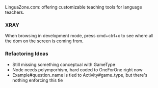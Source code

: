 LinguaZone.com: offering customizable teaching tools for language teachers.

### XRAY

When browsing in development mode, press cmd+ctrl+x to see where all the dom on the screen is coming from.

### Refactoring Ideas

  * Still missing something conceptual with GameType
  * Node needs polymporhism, hard coded to OneForOne right now
  * Example#question_name is tied to Activity#game_type, but there's nothing enforcing this tie

